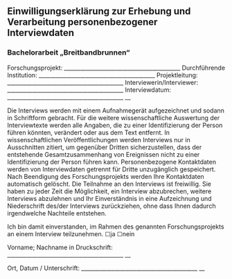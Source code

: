  <!--- Ulysses mit Github2 format exportieren -->
## Einwilligungserklärung zur Erhebung und Verarbeitung personenbezogener Interviewdaten 
### Bachelorarbeit „Breitbandbrunnen“

Forschungsprojekt: __________________________________________ Durchführende Institution: __________________________________________ Projektleitung: __________________________________________ Interviewerin/Interviewer: __________________________________________ Interviewdatum: __________________________________________ __

Die Interviews werden mit einem Aufnahmegerät aufgezeichnet und sodann in Schriftform gebracht. Für die weitere wissenschaftliche Auswertung der Interviewtexte werden alle Angaben, die zu einer Identifizierung der Person führen könnten, verändert oder aus dem Text entfernt. In wissenschaftlichen Veröffentlichungen werden Interviews nur in Ausschnitten zitiert, um gegenüber Dritten sicherzustellen, dass der entstehende Gesamtzusammenhang von Ereignissen nicht zu einer Identifizierung der Person führen kann.
Personenbezogene Kontaktdaten werden von Interviewdaten getrennt für Dritte unzugänglich gespeichert. Nach Beendigung des Forschungsprojekts werden Ihre Kontaktdaten automatisch gelöscht. Die Teilnahme an den Interviews ist freiwillig. Sie haben zu jeder Zeit die Möglichkeit, ein Interview abzubrechen, weitere Interviews abzulehnen und Ihr Einverständnis in eine Aufzeichnung und Niederschrift des/der Interviews zurückziehen, ohne dass Ihnen dadurch irgendwelche Nachteile entstehen.

Ich bin damit einverstanden, im Rahmen des genannten Forschungsprojekts an einem Interview teilzunehmen.
☐ja ☐nein


Vorname; Nachname in Druckschrift: __________________________________________ __

Ort, Datum / Unterschrift: __________________________________________ __

